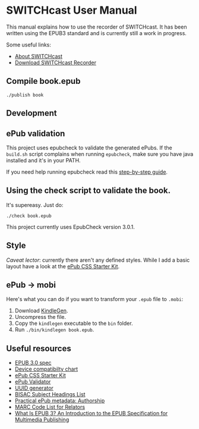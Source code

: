 SWITCHcast User Manual
======================

This manual explains how to use the recorder of SWITCHcast. It has been written using the EPUB3 standard and is currently still a work in progress.

Some useful links:

* [About SWITCHcast](https://www.switch.ch/cast)
* [Download SWITCHcast Recorder](https://www.switch.ch/cast/downloads/)


Compile book.epub
-----------------


    ./publish book


Development
-----------


## ePub validation

This project uses epubcheck to validate the generated ePubs. If the ``build.sh`` script complains when running ``epubcheck``, make sure you have java installed and it's in your PATH.

If you need help running epubcheck read this <a href="http://blog.threepress.org/2010/12/16/running-epubcheck-on-your-computer/">step-by-step guide</a>.

## Using the check script to validate the book.

It's supereasy. Just do:

    ./check book.epub

This project currently uses EpubCheck version 3.0.1.


## Style

*Caveat lector*: currently there aren't any defined styles. While I add a basic layout have a look at the <a href="https://github.com/mattharrison/epub-css-starter-kit">ePub CSS Starter Kit</a>.

## ePub → mobi

Here's what you can do if you want to transform your ``.epub`` file to ``.mobi``:

1. Download [KindleGen](http://www.amazon.com/gp/feature.html?ie=UTF8&docId=1000765211).
2. Uncompress the file.
3. Copy the ``kindlegen`` executable to the ``bin`` folder.
4. Run ``./bin/kindlegen book.epub``.

## Useful resources

* [EPUB 3.0 spec](http://idpf.org/epub/30)
* [Device compatibilty chart](http://wiki.mobileread.com/wiki/Device_Compatibility)
* [ePub CSS Starter Kit](https://github.com/mattharrison/epub-css-starter-kit)
* [ePub Validator](http://code.google.com/p/epubcheck)
* [UUID generator](http://www.famkruithof.net/uuid/uuidgen)
* [BISAC Subject Headings List](http://www.bisg.org/what-we-do-0-136-bisac-subject-headings-list-major-subjects.php)
* [Practical ePub metadata: Authorship](http://blog.threepress.org/2009/11/27/practical-epub-metadata-authorship/)
* [MARC Code List for Relators](http://www.loc.gov/marc/relators)
* [What Is EPUB 3? An Introduction to the EPUB Specification for Multimedia Publishing](http://shop.oreilly.com/product/0636920022442.do)
